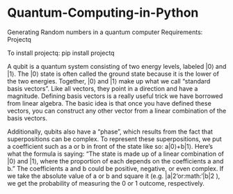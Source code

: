 # Quantum-Computing-in-Python
Generating Random numbers in a quantum computer
Requirements: Projectq

To install projectq:  pip install projectq


A qubit is a quantum system consisting of two energy levels, labeled |0⟩ and |1⟩. The |0⟩ state is often called the ground state because it is the lower of the two energies. Together, |0⟩ and |1⟩ make up what we call “standard basis vectors”. Like all vectors, they point in a direction and have a magnitude. Defining basis vectors is a really useful trick we have borrowed from linear algebra. The basic idea is that once you have defined these vectors, you can construct any other vector from a linear combination of the basis vectors.


Additionally, qubits also have a “phase”, which results from the fact that superpositions can be complex. To represent these superpositions, we put a coefficient such as a or b in front of the state like so: a|0⟩+b|1⟩. Here’s what the formula is saying: “The state is made up of a linear combination of |0⟩ and |1⟩, where the proportion of each depends on the coefficients a and b.” The coefficients a and b could be positive, negative, or even complex. If we take the absolute value of a or b and square it (e.g. |a|2‘﻿or:math:‘|b|2 ), we get the probability of measuring the 0 or 1 outcome, respectively.
